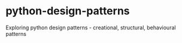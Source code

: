 # python-design-patterns
Exploring python design patterns - creational, structural, behavioural patterns
